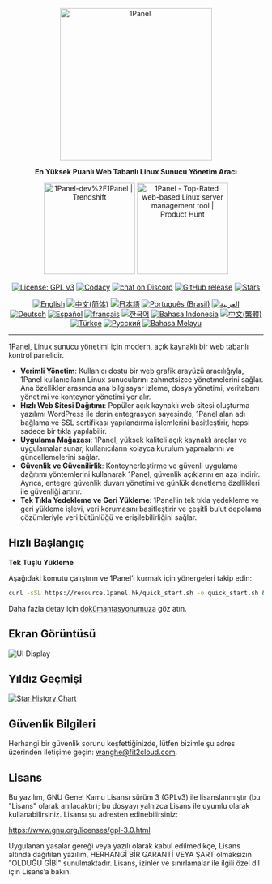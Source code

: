 <p align="center"><a href="https://1panel.hk"><img src="https://resource.1panel.hk/img/1panel-logo.png" alt="1Panel" width="300" /></a></p>
<p align="center"><b>En Yüksek Puanlı Web Tabanlı Linux Sunucu Yönetim Aracı</b></p>
<p align="center">
  <a href="https://trendshift.io/repositories/2462" target="_blank"><img src="https://trendshift.io/api/badge/repositories/2462" alt="1Panel-dev%2F1Panel | Trendshift" style="width: 180px; height: auto;" /></a>
  <a href="https://www.producthunt.com/posts/1panel?embed=true&utm_source=badge-featured&utm_medium=badge&utm_souce=badge-1panel" target="_blank"><img src="https://api.producthunt.com/widgets/embed-image/v1/featured.svg?post_id=639696&theme=light" alt="1Panel - Top&#0045;Rated&#0032;web&#0045;based&#0032;Linux&#0032;server&#0032;management&#0032;tool | Product Hunt" style="width: 180px; height: auto;" /></a>
</p>
<p align="center">
  <a href="https://www.gnu.org/licenses/gpl-3.0.html"><img src="https://shields.io/github/license/1Panel-dev/1Panel?color=%231890FF" alt="License: GPL v3"></a>
  <a href="https://app.codacy.com/gh/1Panel-dev/1Panel?utm_source=github.com&utm_medium=referral&utm_content=1Panel-dev/1Panel&utm_campaign=Badge_Grade_Dashboard"><img src="https://app.codacy.com/project/badge/Grade/da67574fd82b473992781d1386b937ef" alt="Codacy"></a>
  <a href="https://discord.gg/bUpUqWqdRr" target="_blank">
        <img src="https://img.shields.io/discord/1318846410149335080?logo=discord&labelColor=%20%235462eb&logoColor=%20%23f5f5f5&color=%20%235462eb"
            alt="chat on Discord"></a>  
  <a href="https://github.com/1Panel-dev/1Panel/releases"><img src="https://img.shields.io/github/v/release/1Panel-dev/1Panel" alt="GitHub release"></a>
  <a href="https://github.com/1Panel-dev/1Panel"><img src="https://img.shields.io/github/stars/1Panel-dev/1Panel?color=%231890FF&style=flat-square" alt="Stars"></a><br>
</p>
<p align="center">
  <a href="/README.md"><img alt="English" src="https://img.shields.io/badge/English-d9d9d9"></a>
  <a href="/docs/README.zh-Hans.md"><img alt="中文(简体)" src="https://img.shields.io/badge/中文(简体)-d9d9d9"></a>
  <a href="/docs/README.ja.md"><img alt="日本語" src="https://img.shields.io/badge/日本語-d9d9d9"></a>
  <a href="/docs/README.pt-br.md"><img alt="Português (Brasil)" src="https://img.shields.io/badge/Português (Brasil)-d9d9d9"></a>
  <a href="/docs/README.ar.md"><img alt="العربية" src="https://img.shields.io/badge/العربية-d9d9d9"></a><br>
  <a href="/docs/README.de.md"><img alt="Deutsch" src="https://img.shields.io/badge/Deutsch-d9d9d9"></a>
  <a href="/docs/README.es.md"><img alt="Español" src="https://img.shields.io/badge/Español-d9d9d9"></a>
  <a href="/docs/README.fr.md"><img alt="français" src="https://img.shields.io/badge/français-d9d9d9"></a>
  <a href="/docs/README.ko.md"><img alt="한국어" src="https://img.shields.io/badge/한국어-d9d9d9"></a>
  <a href="/docs/README.id.md"><img alt="Bahasa Indonesia" src="https://img.shields.io/badge/Bahasa Indonesia-d9d9d9"></a>
  <a href="/docs/README.zh-Hant.md"><img alt="中文(繁體)" src="https://img.shields.io/badge/中文(繁體)-d9d9d9"></a>
  <a href="/docs/README.tr.md"><img alt="Türkçe" src="https://img.shields.io/badge/Türkçe-d9d9d9"></a>
  <a href="/docs/README.ru.md"><img alt="Русский" src="https://img.shields.io/badge/%D0%A0%D1%83%D1%81%D1%81%D0%BA%D0%B8%D0%B9-d9d9d9"></a>
  <a href="/docs/README.ms.md"><img alt="Bahasa Melayu" src="https://img.shields.io/badge/Bahasa Melayu-d9d9d9"></a>
</p>

------------------------------

1Panel, Linux sunucu yönetimi için modern, açık kaynaklı bir web tabanlı kontrol panelidir.

- **Verimli Yönetim**: Kullanıcı dostu bir web grafik arayüzü aracılığıyla, 1Panel kullanıcıların Linux sunucularını zahmetsizce yönetmelerini sağlar. Ana özellikler arasında ana bilgisayar izleme, dosya yönetimi, veritabanı yönetimi ve konteyner yönetimi yer alır.
- **Hızlı Web Sitesi Dağıtımı**: Popüler açık kaynaklı web sitesi oluşturma yazılımı WordPress ile derin entegrasyon sayesinde, 1Panel alan adı bağlama ve SSL sertifikası yapılandırma işlemlerini basitleştirir, hepsi sadece bir tıkla yapılabilir.
- **Uygulama Mağazası**: 1Panel, yüksek kaliteli açık kaynaklı araçlar ve uygulamalar sunar, kullanıcıların kolayca kurulum yapmalarını ve güncellemelerini sağlar.
- **Güvenlik ve Güvenilirlik**: Konteynerleştirme ve güvenli uygulama dağıtımı yöntemlerini kullanarak 1Panel, güvenlik açıklarını en aza indirir. Ayrıca, entegre güvenlik duvarı yönetimi ve günlük denetleme özellikleri ile güvenliği artırır.
- **Tek Tıkla Yedekleme ve Geri Yükleme**: 1Panel’in tek tıkla yedekleme ve geri yükleme işlevi, veri korumasını basitleştirir ve çeşitli bulut depolama çözümleriyle veri bütünlüğü ve erişilebilirliğini sağlar.

## Hızlı Başlangıç

**Tek Tuşlu Yükleme**

Aşağıdaki komutu çalıştırın ve 1Panel’i kurmak için yönergeleri takip edin:

```sh
curl -sSL https://resource.1panel.hk/quick_start.sh -o quick_start.sh && bash quick_start.sh
```

Daha fazla detay için [dokümantasyonumuza](https://docs.1panel.hk/quick_start/) göz atın.

## Ekran Görüntüsü

![UI Display](https://resource.1panel.hk/img/1panel.png)

## Yıldız Geçmişi

[![Star History Chart](https://api.star-history.com/svg?repos=1Panel-dev/1Panel&type=Date)](https://star-history.com/#1Panel-dev/1Panel&Date)

## Güvenlik Bilgileri

Herhangi bir güvenlik sorunu keşfettiğinizde, lütfen bizimle şu adres üzerinden iletişime geçin: wanghe@fit2cloud.com.

## Lisans

Bu yazılım, GNU Genel Kamu Lisansı sürüm 3 (GPLv3) ile lisanslanmıştır (bu "Lisans" olarak anılacaktır); bu dosyayı yalnızca Lisans ile uyumlu olarak kullanabilirsiniz. Lisansı şu adresten edinebilirsiniz:

<https://www.gnu.org/licenses/gpl-3.0.html>

Uygulanan yasalar gereği veya yazılı olarak kabul edilmedikçe, Lisans altında dağıtılan yazılım, HERHANGİ BİR GARANTİ VEYA ŞART olmaksızın "OLDUĞU GİBİ" sunulmaktadır. Lisans, izinler ve sınırlamalar ile ilgili özel dil için Lisans’a bakın.